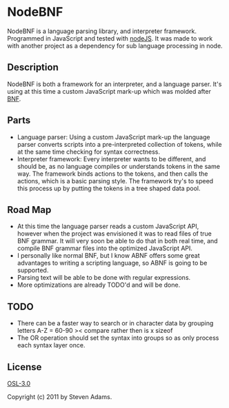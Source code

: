 NodeBNF
=======

NodeBNF is a language parsing library, and interpreter framework. Programmed in JavaScript and tested with [nodeJS]( https://github.com/joyent/node). It was made to work with another project as a dependency for sub language processing in node.

Description
-----------

NodeBNF is both a framework for an interpreter, and a language parser. It's using at this time a custom JavaScript mark-up which was molded after [BNF]( http://en.wikipedia.org/wiki/Backus%E2%80%93Naur_Form).

Parts
-----

- Language parser: Using a custom JavaScript mark-up the language parser converts scripts into a pre-interpreted collection of tokens, while at the same time checking for syntax correctness.
- Interpreter framework: Every interpreter wants to be different, and should be, as no language compiles or understands tokens in the same way. The framework binds actions to the tokens, and then calls the actions, which is a basic parsing style. The framework try's to speed this process up by putting the tokens in a tree shaped data pool.

Road Map
--------

- At this time the language parser reads a custom JavaScript API, however when the project was envisioned it was to read files of true BNF grammar. It will very soon be able to do that in both real time, and compile BNF grammar files into the optimized JavaScript API.
- I personally like normal BNF, but I know ABNF offers some great advantages to writing a scripting language, so ABNF is going to be supported.
- Parsing text will be able to be done with regular expressions.
- More optimizations are already TODO'd and will be done.

TODO
----

- There can be a faster way to search or in character data by grouping letters A-Z = 60-90 >< compare rather then is x sizeof
- The OR operation should set the syntax into groups so as only process each syntax layer once.

License
-------
[OSL-3.0](http://www.opensource.org/licenses/OSL-3.0)

Copyright (c) 2011 by Steven Adams.